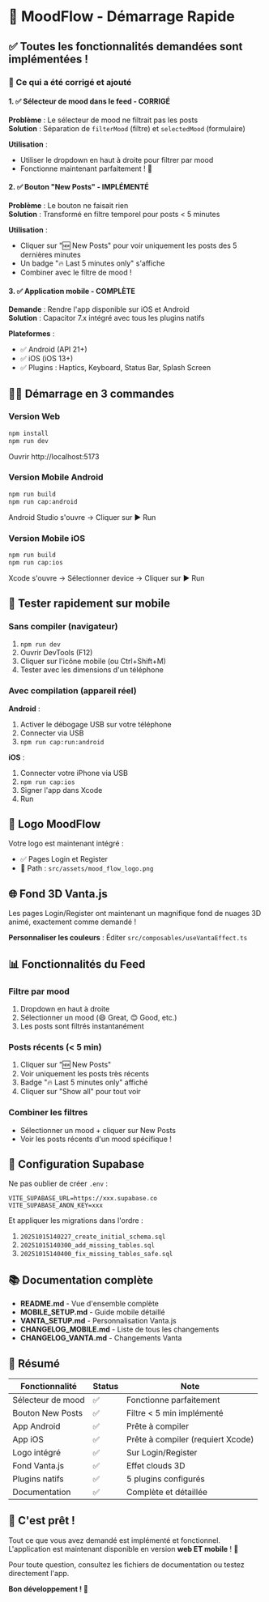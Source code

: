 # 🚀 MoodFlow - Démarrage Rapide

## ✅ Toutes les fonctionnalités demandées sont implémentées !

### 🎯 Ce qui a été corrigé et ajouté

#### 1. ✅ Sélecteur de mood dans le feed - CORRIGÉ
**Problème** : Le sélecteur de mood ne filtrait pas les posts  
**Solution** : Séparation de `filterMood` (filtre) et `selectedMood` (formulaire)

**Utilisation** :
- Utiliser le dropdown en haut à droite pour filtrer par mood
- Fonctionne maintenant parfaitement ! 🎉

#### 2. ✅ Bouton "New Posts" - IMPLÉMENTÉ
**Problème** : Le bouton ne faisait rien  
**Solution** : Transformé en filtre temporel pour posts < 5 minutes

**Utilisation** :
- Cliquer sur "🆕 New Posts" pour voir uniquement les posts des 5 dernières minutes
- Un badge "🔥 Last 5 minutes only" s'affiche
- Combiner avec le filtre de mood !

#### 3. ✅ Application mobile - COMPLÈTE
**Demande** : Rendre l'app disponible sur iOS et Android  
**Solution** : Capacitor 7.x intégré avec tous les plugins natifs

**Plateformes** :
- ✅ Android (API 21+)
- ✅ iOS (iOS 13+)
- ✅ Plugins : Haptics, Keyboard, Status Bar, Splash Screen

## 🏃‍♂️ Démarrage en 3 commandes

### Version Web
```bash
npm install
npm run dev
```
Ouvrir http://localhost:5173

### Version Mobile Android
```bash
npm run build
npm run cap:android
```
Android Studio s'ouvre → Cliquer sur ▶️ Run

### Version Mobile iOS
```bash
npm run build
npm run cap:ios
```
Xcode s'ouvre → Sélectionner device → Cliquer sur ▶️ Run

## 📱 Tester rapidement sur mobile

### Sans compiler (navigateur)
1. `npm run dev`
2. Ouvrir DevTools (F12)
3. Cliquer sur l'icône mobile (ou Ctrl+Shift+M)
4. Tester avec les dimensions d'un téléphone

### Avec compilation (appareil réel)

**Android** :
1. Activer le débogage USB sur votre téléphone
2. Connecter via USB
3. `npm run cap:run:android`

**iOS** :
1. Connecter votre iPhone via USB
2. `npm run cap:ios`
3. Signer l'app dans Xcode
4. Run

## 🎨 Logo MoodFlow

Votre logo est maintenant intégré :
- ✅ Pages Login et Register
- 📍 Path : `src/assets/mood_flow_logo.png`

## 🌐 Fond 3D Vanta.js

Les pages Login/Register ont maintenant un magnifique fond de nuages 3D animé, exactement comme demandé !

**Personnaliser les couleurs** :
Éditer `src/composables/useVantaEffect.ts`

## 📊 Fonctionnalités du Feed

### Filtre par mood
1. Dropdown en haut à droite
2. Sélectionner un mood (😄 Great, 😊 Good, etc.)
3. Les posts sont filtrés instantanément

### Posts récents (< 5 min)
1. Cliquer sur "🆕 New Posts"
2. Voir uniquement les posts très récents
3. Badge "🔥 Last 5 minutes only" affiché
4. Cliquer sur "Show all" pour tout voir

### Combiner les filtres
- Sélectionner un mood + cliquer sur New Posts
- Voir les posts récents d'un mood spécifique !

## 🔧 Configuration Supabase

Ne pas oublier de créer `.env` :

```env
VITE_SUPABASE_URL=https://xxx.supabase.co
VITE_SUPABASE_ANON_KEY=xxx
```

Et appliquer les migrations dans l'ordre :
1. `20251015140227_create_initial_schema.sql`
2. `20251015140300_add_missing_tables.sql`
3. `20251015140400_fix_missing_tables_safe.sql`

## 📚 Documentation complète

- **README.md** - Vue d'ensemble complète
- **MOBILE_SETUP.md** - Guide mobile détaillé
- **VANTA_SETUP.md** - Personnalisation Vanta.js
- **CHANGELOG_MOBILE.md** - Liste de tous les changements
- **CHANGELOG_VANTA.md** - Changements Vanta

## 🎯 Résumé

| Fonctionnalité | Status | Note |
|----------------|--------|------|
| Sélecteur de mood | ✅ | Fonctionne parfaitement |
| Bouton New Posts | ✅ | Filtre < 5 min implémenté |
| App Android | ✅ | Prête à compiler |
| App iOS | ✅ | Prête à compiler (requiert Xcode) |
| Logo intégré | ✅ | Sur Login/Register |
| Fond Vanta.js | ✅ | Effet clouds 3D |
| Plugins natifs | ✅ | 5 plugins configurés |
| Documentation | ✅ | Complète et détaillée |

## 🚀 C'est prêt !

Tout ce que vous avez demandé est implémenté et fonctionnel. L'application est maintenant disponible en version **web ET mobile** ! 🎉

Pour toute question, consultez les fichiers de documentation ou testez directement l'app.

**Bon développement ! 💪**

